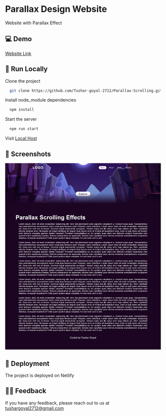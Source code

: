 
#  Parallax Design Website

Website with Parallax Effect



## 💻 Demo

[Website Link](https://parallax-scrolling-by-tushar.netlify.app/)


## 📍 Run Locally

Clone the project

```bash
  git clone https://github.com/Tushar-goyal-2712/Parallax-Scrolling.git
```

Install node_module dependencies

```bash
  npm install
```

Start the server
```bash
  npm run start
```

Visit [Local Host](http://localhost/)


## 📍 Screenshots

![](https://github.com/Tushar-goyal-2712/Parallax-Scrolling/blob/2fc182578c70afcea4c7deeb3ab48691e7e2f343/Screenshots/design.png)

## 📍 Deployment

The project is deployed on Netlify

## 👨‍💻 Feedback

If you have any feedback, please reach out to us at tushargoyal2712@gmail.com
